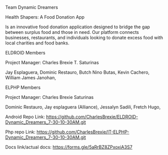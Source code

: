 Team Dynamic Dreamers

Health Shapers: A Food Donation App

Is an innovative food donation application designed to bridge the gap between surplus food and those in need. Our platform connects businesses, restaurants, and individuals looking to donate excess food with local charities and food banks.

ELDROID Members

Project Manager: Charles Brexie T. Saturinas

Jay Esplaguera,
Dominic Restauro,
Butch Nino Butas,
Kevin Cachero,
William James Janohan,

ELPHP Members

Project Manager: Charles Brexie Saturinas

Dominic Restauro,
Jay esplaguera (Alliance),
Jessalyn Sadili,
Fretch Hugo,

Android Repo Link: https://github.com/CharlesBrexie/ELDROID-Dynamic_Dreamers_7-30-10-30AM.git

Php repo Link: https://github.com/CharlesBrexie/IT-ELPHP-Dynamic_Dreamers_7-30-10-30AM.git

Docs link/actual docs: https://forms.gle/5aRrBZ8ZPxoxiA3S7
